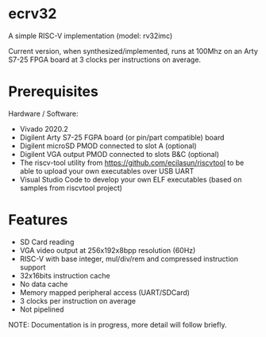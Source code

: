 # ecrv32
A simple RISC-V implementation (model: rv32imc)

Current version, when synthesized/implemented, runs at 100Mhz on an Arty S7-25 FPGA board at 3 clocks per instructions on average.

# Prerequisites

Hardware / Software:
- Vivado 2020.2
- Digilent Arty S7-25 FGPA board (or pin/part compatible) board
- Digilent microSD PMOD connected to slot A (optional)
- Digilent VGA output PMOD connected to slots B&C (optional)
- The riscv-tool utility from https://github.com/ecilasun/riscvtool to be able to upload your own executables over USB UART
- Visual Studio Code to develop your own ELF executables (based on samples from riscvtool project)

# Features
- SD Card reading
- VGA video output at 256x192x8bpp resolution (60Hz)
- RISC-V with base integer, mul/div/rem and compressed instruction support
- 32x16bits instruction cache
- No data cache
- Memory mapped peripheral access (UART/SDCard)
- 3 clocks per instruction on average
- Not pipelined

NOTE: Documentation is in progress, more detail will follow briefly.
